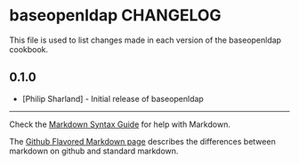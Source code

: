 baseopenldap CHANGELOG
======================

This file is used to list changes made in each version of the baseopenldap cookbook.

0.1.0
-----
- [Philip Sharland] - Initial release of baseopenldap

- - -
Check the [Markdown Syntax Guide](http://daringfireball.net/projects/markdown/syntax) for help with Markdown.

The [Github Flavored Markdown page](http://github.github.com/github-flavored-markdown/) describes the differences between markdown on github and standard markdown.
